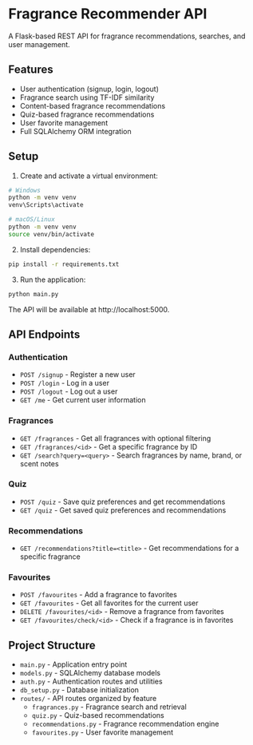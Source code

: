 # Fragrance Recommender API

A Flask-based REST API for fragrance recommendations, searches, and user management.

## Features

- User authentication (signup, login, logout)
- Fragrance search using TF-IDF similarity
- Content-based fragrance recommendations
- Quiz-based fragrance recommendations
- User favorite management
- Full SQLAlchemy ORM integration

## Setup

1. Create and activate a virtual environment:

```bash
# Windows
python -m venv venv
venv\Scripts\activate

# macOS/Linux
python -m venv venv
source venv/bin/activate
```

2. Install dependencies:

```bash
pip install -r requirements.txt
```

3. Run the application:

```bash
python main.py
```

The API will be available at http://localhost:5000.

## API Endpoints

### Authentication

- `POST /signup` - Register a new user
- `POST /login` - Log in a user
- `POST /logout` - Log out a user
- `GET /me` - Get current user information

### Fragrances

- `GET /fragrances` - Get all fragrances with optional filtering
- `GET /fragrances/<id>` - Get a specific fragrance by ID
- `GET /search?query=<query>` - Search fragrances by name, brand, or scent notes

### Quiz

- `POST /quiz` - Save quiz preferences and get recommendations
- `GET /quiz` - Get saved quiz preferences and recommendations

### Recommendations

- `GET /recommendations?title=<title>` - Get recommendations for a specific fragrance

### Favourites

- `POST /favourites` - Add a fragrance to favorites
- `GET /favourites` - Get all favorites for the current user
- `DELETE /favourites/<id>` - Remove a fragrance from favorites
- `GET /favourites/check/<id>` - Check if a fragrance is in favorites

## Project Structure

- `main.py` - Application entry point
- `models.py` - SQLAlchemy database models
- `auth.py` - Authentication routes and utilities
- `db_setup.py` - Database initialization
- `routes/` - API routes organized by feature
  - `fragrances.py` - Fragrance search and retrieval
  - `quiz.py` - Quiz-based recommendations
  - `recommendations.py` - Fragrance recommendation engine
  - `favourites.py` - User favorite management 
